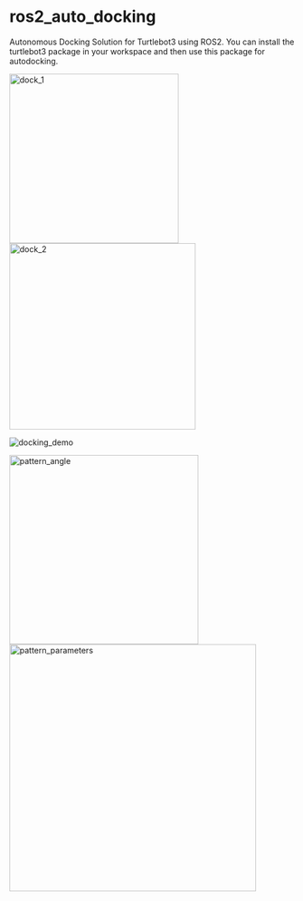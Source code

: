 # ros2_auto_docking
Autonomous Docking Solution for Turtlebot3 using ROS2.
You can install the turtlebot3 package in your workspace and then use this package for autodocking.



<img width="299" alt="dock_1" src="https://github.com/user-attachments/assets/35914f30-f350-4dc2-9146-f338bb33c0b9" />


<img width="329" alt="dock_2" src="https://github.com/user-attachments/assets/60bfafe9-b003-4ccd-9a77-54fecc22e1ef" />

![docking_demo](https://github.com/user-attachments/assets/f363cab5-02f5-4d05-81e6-79cb1c030fa4)

<img width="334" alt="pattern_angle" src="https://github.com/user-attachments/assets/60d817d2-c6bf-4c92-9f29-fd1123c35b1a" />

<img width="436" alt="pattern_parameters" src="https://github.com/user-attachments/assets/f1fcb102-747b-431f-b36c-d1bdc48be2ba" />
